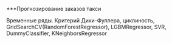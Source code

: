 ***Прогнозирование заказов такси

Временные ряды. Критерий Дики-Фуллера, циклиность, 
GridSearchCV(RandomForestRegressor), LGBMRegressor, SVR, DummyClassifier, KNeighborsRegressor